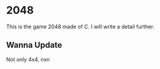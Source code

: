 # 2048

This is the game 2048 made of C.
I will write a detail further.

## Wanna Update 
Not only 4x4, nxn
